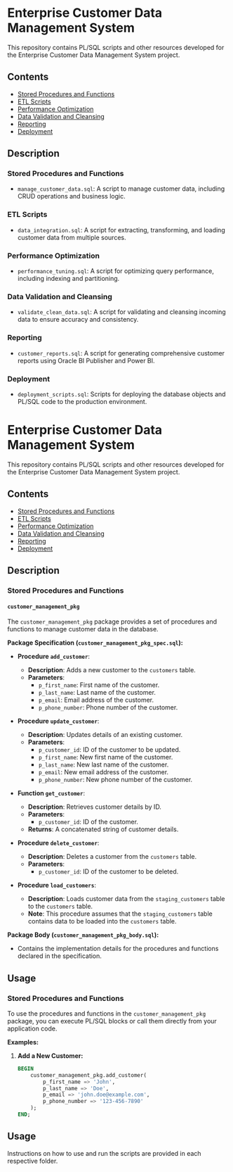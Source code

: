 # Enterprise Customer Data Management System

This repository contains PL/SQL scripts and other resources developed for the Enterprise Customer Data Management System project.

## Contents

- [Stored Procedures and Functions](stored_procedures)
- [ETL Scripts](etl_scripts)
- [Performance Optimization](optimization)
- [Data Validation and Cleansing](data_validation)
- [Reporting](reporting)
- [Deployment](deployment)

## Description

### Stored Procedures and Functions
- `manage_customer_data.sql`: A script to manage customer data, including CRUD operations and business logic.

### ETL Scripts
- `data_integration.sql`: A script for extracting, transforming, and loading customer data from multiple sources.

### Performance Optimization
- `performance_tuning.sql`: A script for optimizing query performance, including indexing and partitioning.

### Data Validation and Cleansing
- `validate_clean_data.sql`: A script for validating and cleansing incoming data to ensure accuracy and consistency.

### Reporting
- `customer_reports.sql`: A script for generating comprehensive customer reports using Oracle BI Publisher and Power BI.

### Deployment
- `deployment_scripts.sql`: Scripts for deploying the database objects and PL/SQL code to the production environment.

# Enterprise Customer Data Management System

This repository contains PL/SQL scripts and other resources developed for the Enterprise Customer Data Management System project.

## Contents

- [Stored Procedures and Functions](stored_procedures)
- [ETL Scripts](etl_scripts)
- [Performance Optimization](optimization)
- [Data Validation and Cleansing](data_validation)
- [Reporting](reporting)
- [Deployment](deployment)

## Description

### Stored Procedures and Functions

#### `customer_management_pkg`

The `customer_management_pkg` package provides a set of procedures and functions to manage customer data in the database. 

**Package Specification (`customer_management_pkg_spec.sql`):**

- **Procedure `add_customer`**:
  - **Description**: Adds a new customer to the `customers` table.
  - **Parameters**:
    - `p_first_name`: First name of the customer.
    - `p_last_name`: Last name of the customer.
    - `p_email`: Email address of the customer.
    - `p_phone_number`: Phone number of the customer.

- **Procedure `update_customer`**:
  - **Description**: Updates details of an existing customer.
  - **Parameters**:
    - `p_customer_id`: ID of the customer to be updated.
    - `p_first_name`: New first name of the customer.
    - `p_last_name`: New last name of the customer.
    - `p_email`: New email address of the customer.
    - `p_phone_number`: New phone number of the customer.

- **Function `get_customer`**:
  - **Description**: Retrieves customer details by ID.
  - **Parameters**:
    - `p_customer_id`: ID of the customer.
  - **Returns**: A concatenated string of customer details.

- **Procedure `delete_customer`**:
  - **Description**: Deletes a customer from the `customers` table.
  - **Parameters**:
    - `p_customer_id`: ID of the customer to be deleted.

- **Procedure `load_customers`**:
  - **Description**: Loads customer data from the `staging_customers` table to the `customers` table.
  - **Note**: This procedure assumes that the `staging_customers` table contains data to be loaded into the `customers` table.

**Package Body (`customer_management_pkg_body.sql`):**

- Contains the implementation details for the procedures and functions declared in the specification.

## Usage

### Stored Procedures and Functions

To use the procedures and functions in the `customer_management_pkg` package, you can execute PL/SQL blocks or call them directly from your application code.

**Examples:**

1. **Add a New Customer:**
   ```sql
   BEGIN
       customer_management_pkg.add_customer(
           p_first_name => 'John',
           p_last_name => 'Doe',
           p_email => 'john.doe@example.com',
           p_phone_number => '123-456-7890'
       );
   END;


## Usage

Instructions on how to use and run the scripts are provided in each respective folder.
